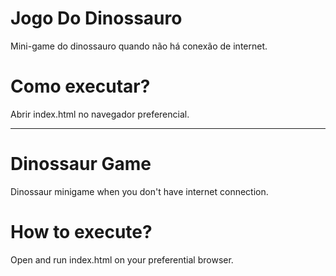# Jogo Do Dinossauro

Mini-game do dinossauro quando não há conexão de internet.

# Como executar?

Abrir index.html no navegador preferencial.

------------------------------------------------------------------------------------

# Dinossaur Game

Dinossaur minigame when you don't have internet connection.

# How to execute?

Open and run index.html on your preferential browser.
